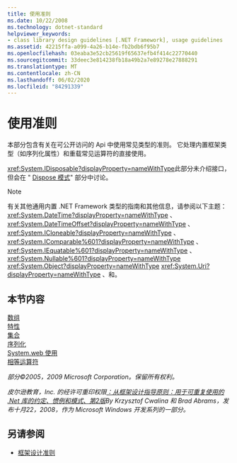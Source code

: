 ```yaml
---
title: 使用准则
ms.date: 10/22/2008
ms.technology: dotnet-standard
helpviewer_keywords:
- class library design guidelines [.NET Framework], usage guidelines
ms.assetid: 42215ffa-a099-4a26-b14e-fb2bdb6f95b7
ms.openlocfilehash: 03eaba3e52cb25619f65637efb4f414c22770440
ms.sourcegitcommit: 33deec3e814238fb18a49b2a7e89278e27888291
ms.translationtype: MT
ms.contentlocale: zh-CN
ms.lasthandoff: 06/02/2020
ms.locfileid: "84291339"
---
```

# <a name="usage-guidelines"></a>使用准则

本部分包含有关在可公开访问的 Api 中使用常见类型的准则。 它处理内置框架类型（如序列化属性）和重载常见运算符的直接使用。
  
<xref:System.IDisposable?displayProperty=nameWithType>此部分未介绍接口，但会在 " [Dispose 模式](../garbage-collection/implementing-dispose.md)" 部分中讨论。

> [!NOTE]
> 有关其他通用内置 .NET Framework 类型的指南和其他信息，请参阅以下主题： <xref:System.DateTime?displayProperty=nameWithType> 、 <xref:System.DateTimeOffset?displayProperty=nameWithType> 、 <xref:System.ICloneable?displayProperty=nameWithType> 、 <xref:System.IComparable%601?displayProperty=nameWithType> 、 <xref:System.IEquatable%601?displayProperty=nameWithType> 、 <xref:System.Nullable%601?displayProperty=nameWithType> <xref:System.Object?displayProperty=nameWithType> <xref:System.Uri?displayProperty=nameWithType> 、和。

## <a name="in-this-section"></a>本节内容

[数组](arrays.md)  
[特性](attributes.md)  
[集合](guidelines-for-collections.md)  
[序列化](serialization.md)  
[System.web 使用](system-xml-usage.md)  
[相等运算符](equality-operators.md)  

*部分©2005，2009 Microsoft Corporation。保留所有权利。*

*皮尔逊教育，Inc. 的经许可重印权限[：从框架设计指导原则：用于可重复使用的 .Net 库的约定、惯例和模式、第2版](https://www.informit.com/store/framework-design-guidelines-conventions-idioms-and-9780321545619)By Krzysztof Cwalina 和 Brad Abrams，发布十月22，2008，作为 Microsoft Windows 开发系列的一部分。*
  
## <a name="see-also"></a>另请参阅

- [框架设计准则](index.md)
